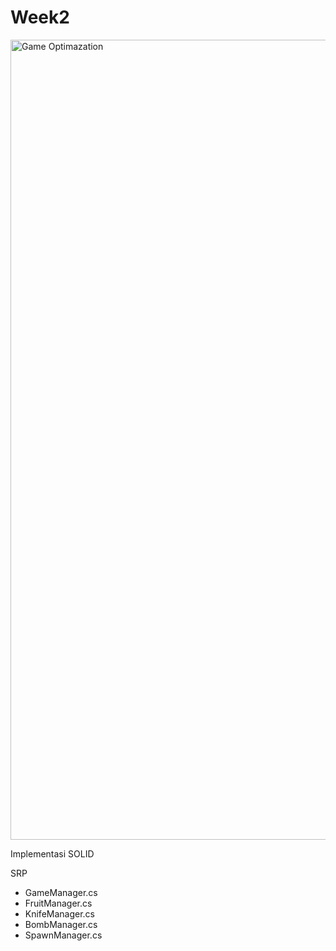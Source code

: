 # Week2

<img width="1280" alt="Game Optimazation" src="https://user-images.githubusercontent.com/105952298/227691798-972f8c4b-4764-48c8-8db5-6f3e20a0cf7e.png">



Implementasi SOLID

SRP
- GameManager.cs
- FruitManager.cs
- KnifeManager.cs
- BombManager.cs
- SpawnManager.cs
